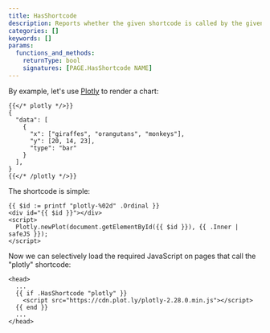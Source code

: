 ```yaml
---
title: HasShortcode
description: Reports whether the given shortcode is called by the given page.
categories: []
keywords: []
params:
  functions_and_methods:
    returnType: bool
    signatures: [PAGE.HasShortcode NAME]
---
```


By example, let's use [Plotly] to render a chart:

[Plotly]: https://plotly.com/javascript/

```text {file="content/example.md"}
{{</* plotly */>}}
{
  "data": [
    {
      "x": ["giraffes", "orangutans", "monkeys"],
      "y": [20, 14, 23],
      "type": "bar"
    }
  ],
}
{{</* /plotly */>}}
```

The shortcode is simple:

```go-html-template {file="layouts/shortcodes/plotly.html"}
{{ $id := printf "plotly-%02d" .Ordinal }}
<div id="{{ $id }}"></div>
<script>
  Plotly.newPlot(document.getElementById({{ $id }}), {{ .Inner | safeJS }});
</script>
```

Now we can selectively load the required JavaScript on pages that call the "plotly" shortcode:

```go-html-template {file="layouts/_default/baseof.html"}
<head>
  ...
  {{ if .HasShortcode "plotly" }}
    <script src="https://cdn.plot.ly/plotly-2.28.0.min.js"></script>
  {{ end }}
  ...
</head>
```
